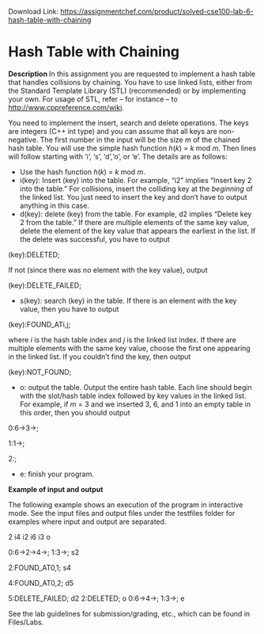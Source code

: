 Download Link: https://assignmentchef.com/product/solved-cse100-lab-6-hash-table-with-chaining
<br>
<h1>Hash Table with Chaining</h1>

<strong>Description </strong>In this assignment you are requested to implement a hash table that handles collisions by chaining. You have to use linked lists, either from the Standard Template Library (STL) (recommended) or by implementing your own. For usage of STL, refer – for instance – to http://www.cppreference.com/wiki.

You need to implement the insert, search and delete operations. The keys are integers (C++ int type) and you can assume that all keys are non-negative. The first number in the input will be the size <em>m </em>of the chained hash table. You will use the simple hash function <em>h</em>(<em>k</em>) = <em>k </em>mod <em>m</em>. Then lines will follow starting with ‘i’, ‘s’, ‘d’,‘o’, or ‘e’. The details are as follows:

<ul>

 <li>Use the hash function <em>h</em>(<em>k</em>) = <em>k </em>mod <em>m</em>.</li>

 <li>i(key): Insert (key) into the table. For example, “i2” implies “Insert key 2 into the table.” For collisions, insert the colliding key at the <em>beginning </em>of the linked list. You just need to insert the key and don’t have to output anything in this case.</li>

 <li>d(key): delete (key) from the table. For example, d2 implies “Delete key 2 from the table.” If there are multiple elements of the same key value, delete the element of the key value that appears the earliest in the list. If the delete was successful, you have to output</li>

</ul>

(key):DELETED;

If not (since there was no element with the key value), output

(key):DELETE_FAILED;

<ul>

 <li>s(key): search (key) in the table. If there is an element with the key value, then you have to output</li>

</ul>

(key):FOUND_ATi,j;

where <em>i </em>is the hash table index and <em>j </em>is the linked list index. If there are multiple elements with the same key value, choose the first one appearing in the linked list. If you couldn’t find the key, then output

(key):NOT_FOUND;

<ul>

 <li>o: output the table. Output the entire hash table. Each line should begin with the slot/hash table index followed by key values in the linked list. For example, if <em>m </em>= 3 and we inserted 3, 6, and 1 into an empty table in this order, then you should output</li>

</ul>

0:6-&gt;3-&gt;;

1:1-&gt;;

2:;

<ul>

 <li>e: finish your program.</li>

</ul>

<strong>Example of input and output</strong>

The following example shows an execution of the program in interactive mode. See the input files and output files under the testfiles folder for examples where input and output are separated.

2 i4 i2 i6 i3 o

0:6-&gt;2-&gt;4-&gt;; 1:3-&gt;; s2

2:FOUND_AT0,1; s4

4:FOUND_AT0,2; d5

5:DELETE_FAILED; d2 2:DELETED; o 0:6-&gt;4-&gt;; 1:3-&gt;; e

See the lab guidelines for submission/grading, etc., which can be found in Files/Labs.
